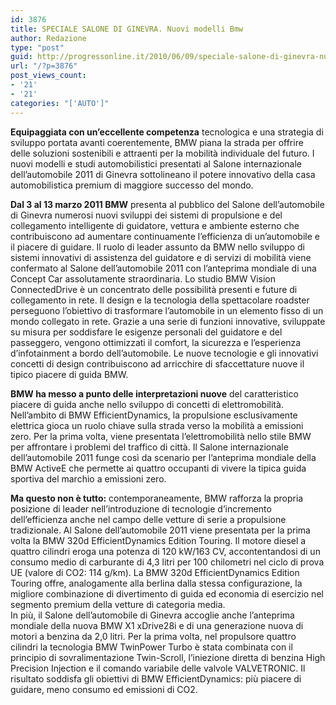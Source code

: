 ```yaml
---
id: 3876
title: SPECIALE SALONE DI GINEVRA. Nuovi modelli Bmw
author: Redazione
type: "post"
guid: http://progressonline.it/2010/06/09/speciale-salone-di-ginevra-nuovi-modelli-bmw/
url: "/?p=3876"
post_views_count:
- '21'
- '21'
categories: "['AUTO']"
---
```


**Equipaggiata con un’eccellente competenza** tecnologica e una strategia di sviluppo portata avanti coerentemente, BMW piana la strada per offrire delle soluzioni sostenibili e attraenti per la mobilità individuale del futuro. I nuovi modelli e studi automobilistici presentati al Salone internazionale dell’automobile 2011 di Ginevra sottolineano il potere innovativo della casa automobilistica premium di maggiore successo del mondo.

**Dal 3 al 13 marzo 2011 BMW** presenta al pubblico del Salone dell’automobile di Ginevra numerosi nuovi sviluppi dei sistemi di propulsione e del collegamento intelligente di guidatore, vettura e ambiente esterno che contribuiscono ad aumentare continuamente l’efficienza di un’automobile e il piacere di guidare. Il ruolo di leader assunto da BMW nello sviluppo di sistemi innovativi di assistenza del guidatore e di servizi di mobilità viene confermato al Salone dell’automobile 2011 con l’anteprima mondiale di una Concept Car assolutamente straordinaria. Lo studio BMW Vision ConnectedDrive è un concentrato delle possibilità presenti e future di collegamento in rete. Il design e la tecnologia della spettacolare roadster perseguono l’obiettivo di trasformare l’automobile in un elemento fisso di un mondo collegato in rete. Grazie a una serie di funzioni innovative, sviluppate su misura per soddisfare le esigenze personali del guidatore e del passeggero, vengono ottimizzati il comfort, la sicurezza e l’esperienza d’infotainment a bordo dell’automobile. Le nuove tecnologie e gli innovativi concetti di design contribuiscono ad arricchire di sfaccettature nuove il tipico piacere di guida BMW.

**BMW ha messo a punto delle interpretazioni nuove** del caratteristico piacere di guida anche nello sviluppo di concetti di elettromobilità. Nell’ambito di BMW EfficientDynamics, la propulsione esclusivamente elettrica gioca un ruolo chiave sulla strada verso la mobilità a emissioni zero. Per la prima volta, viene presentata l’elettromobilità nello stile BMW per affrontare i problemi del traffico di città. Il Salone internazionale dell’automobile 2011 funge così da scenario per l’anteprima mondiale della BMW ActiveE che permette ai quattro occupanti di vivere la tipica guida sportiva del marchio a emissioni zero.

**Ma questo non è tutto:** contemporaneamente, BMW rafforza la propria posizione di leader nell’introduzione di tecnologie d’incremento dell’efficienza anche nel campo delle vetture di serie a propulsione tradizionale. Al Salone dell’automobile 2011 viene presentata per la prima volta la BMW 320d EfficientDynamics Edition Touring. Il motore diesel a quattro cilindri eroga una potenza di 120 kW/163 CV, accontentandosi di un consumo medio di carburante di 4,3 litri per 100 chilometri nel ciclo di prova UE (valore di CO2: 114 g/km). La BMW 320d EfficientDynamics Edition Touring offre, analogamente alla berlina dalla stessa configurazione, la migliore combinazione di divertimento di guida ed economia di esercizio nel segmento premium della vetture di categoria media.  
In più, il Salone dell’automobile di Ginevra accoglie anche l’anteprima mondiale della nuova BMW X1 xDrive28i e di una generazione nuova di motori a benzina da 2,0 litri. Per la prima volta, nel propulsore quattro cilindri la tecnologia BMW TwinPower Turbo è stata combinata con il principio di sovralimentazione Twin-Scroll, l’iniezione diretta di benzina High Precision Injection e il comando variabile delle valvole VALVETRONIC. Il risultato soddisfa gli obiettivi di BMW EfficientDynamics: più piacere di guidare, meno consumo ed emissioni di CO2.